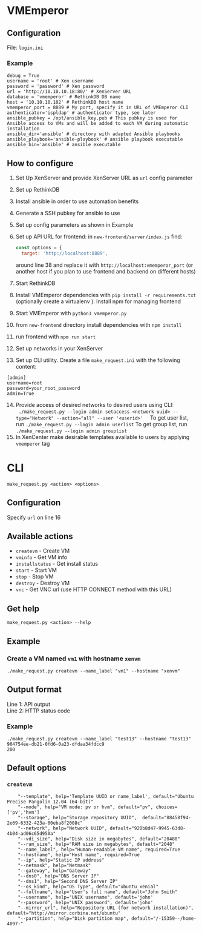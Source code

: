 # VMEmperor

## Configuration

File: `login.ini`

### Example
    debug = True
    username = 'root' # Xen username
    password = 'password' # Xen password
    url = 'http://10.10.10.18:80/' # XenServer URL
    database = 'vmemperor' # RethinkDB DB name
    host = '10.10.10.102' # RethinkDB host name
    vmemperor_port = 8889 # My port, specify it in URL of VMEmperor CLI
    authenticator='ispldap' # authenticator type, see later
    ansible_pubkey = /opt/ansible_key.pub # This pubkey is used for Ansible access to VMs and will be added to each VM during automatic installation
    ansible_dir='ansible' # directory with adapted Ansible playbooks
    ansible_playbook='ansible-playbook' # ansible playbook executable
    ansible_bin='ansible' # ansible executable


## How to configure
  1. Set Up XenServer and provide XenServer URL as `url` config parameter
  2. Set up RethinkDB
  3. Install ansible in order to use automation benefits
  4. Generate a SSH pubkey for ansible to use
  5. Set up config parameters as shown in Example
  6. Set up API URL for frontend:
      in `new-frontend/server/index.js` find:
      ```js
      const options = {
        target: 'http://localhost:8889',
      ```

        around line 38 and replace it with `http://localhost:vmemperor_port` (or another host if you plan to use frontend and backend on different hosts)

  7. Start RethinkDB
  8. Install VMEmperor dependencies with `pip install -r requirements.txt` (optionally create a virtualenv ). Install npm for managing frontend                                                                     
  8. Start VMEmperor with `python3 vmemperor.py`
  10. from `new-frontend` directory install dependencies with `npm install`
  11. run frontend with `npm run start`
  12. Set up networks in your XenServer
  13. Set up CLI utility. Create a file `make_request.ini` with the following content:
  ```
[admin]
username=root
password=your_root_password
admin=True
  ```
  14. Provide access of desired networks to desired users using CLI:
  ` ./make_request.py --login admin setaccess <network uuid> --type="Network" --action="all" --user '<userid>'  `
  To get user list, run
  `./make_request.py --login admin userlist`
  To get group list, run
  `./make_request.py --login admin grouplist`
  15. In XenCenter make desirable templates available to users by applying `vmemperor` tag


# CLI
    make_request.py <action> <options>

## Configuration
Specify `url` on line 16


## Available actions
* `createvm` - Create VM
* `vminfo` - Get VM info
* `installstatus` - Get install status
* `start` - Start VM
* `stop` - Stop VM
* `destroy` - Destroy VM
* `vnc` - Get VNC url (use HTTP CONNECT method with this URL)
## Get help
    make_request.py <action> --help


## Example

### Create a VM named `vm1` with hostname `xenvm`

    ./make_request.py createvm --name_label "vm1" --hostname "xenvm"

## Output format
Line 1: API output<br>
Line 2: HTTP status code

### Example
    ./make_request.py createvm --name_label "test13" --hostname "test13"
    904754ee-db21-0fd6-0a23-dfdaa34fdcc9
    200


## Default options
### `createvm`

        "--template", help='Template UUID or name_label', default="Ubuntu Precise Pangolin 12.04 (64-bit)"
        "--mode", help="VM mode: pv or hvm", default="pv", choices=['pv','hvm']
        "--storage", help="Storage repository UUID",  default="88458f94-2e69-6332-423a-00eba8f2008c"
        "--network", help="Network UUID", default="920b8d47-9945-63d8-4b04-ad06c65d950a"
        "--vdi_size", help="Disk size in megabytes", default="20480"
        "--ram_size", help="RAM size in megabytes", default="2048"
        "--name_label", help="Human-readable VM name", required=True
        "--hostname", help="Host name", required=True
        "--ip", help="Static IP address"
        "--netmask", help="Netmask"
        "--gateway", help="Gateway"
        "--dns0", help="DNS Server IP"
        "--dns1", help="Second DNS Server IP"
        "--os_kind", help="OS Type", default="ubuntu xenial"
        "--fullname", help="User's full name", default="John Smith"
        "--username", help="UNIX username", default='john'
        "--password", help="UNIX password", default='john'
        "--mirror_url", help="Repository URL (for network installation)", default="http://mirror.corbina.net/ubuntu"
        "--partition", help="Disk partition map", default="/-15359--/home-4097-"
